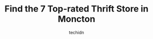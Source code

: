 ---
layout: ampstory
image: https://i0.wp.com/www.auto.or.id/wp-content/uploads/2023/06/the-salvation-army-thrift-store-0-moncton-1686326863.jpeg?resize=640,853
author: techidn
featured: false
description: Moncton, New Brunswick, Canada is a haven for Thrift Store enthusiasts, boasting an impressive array of 7 top-notch establishments. Whether youre a seasoned connoisseur or simply curious to
title: Find the 7 Top-rated Thrift Store in Moncton
cover:
   title: Find the 7 Top-rated Thrift Store in Moncton
   subtitle: AUTO.OR.ID
   background: https://www.auto.or.id/wp-content/uploads/2023/06/the-salvation-army-thrift-store-0-moncton-1686326863.jpeg

pages: 
 - layout: thirds
   top: <h1>#1 Guys Frenchys</h1>
   bottom: "<p>As a very tall and large man this is my go-to for well-fitting clothesmAlot of stuff on their racks is new and has tags still on them, and UNLIKE the Salvation Army- they</p>"
   background: https://www.auto.or.id/wp-content/uploads/2023/06/the-salvation-army-thrift-store-1-moncton-1686326865.jpeg
   backgroundblur: true
 - layout: thirds
   top: <h1>#2 Habitat for Humanity Moncton</h1>
   bottom: "<p>950 Mountain Rd, Moncton, NB E1C 2S2, Canada</p>"
   background: https://www.auto.or.id/wp-content/uploads/2023/06/the-salvation-army-thrift-store-2-moncton-1686326865.jpeg
   cta:
      link: https://www.auto.or.id/find-the-7-top-rated-thrift-store-in-moncton/
      text: Find the 7 Top-rated Thrift Store in Moncton
 - layout: thirds
   top: <h1>#3 Mission Thrift Store Moncton</h1>
   bottom: "<p>40 Morton Ave, Moncton, NB E1A 3H9, Canada</p>"
   background: https://images.unsplash.com/photo-1629661414961-62b0d03007ab?ixlib=rb-4.0.3&ixid=MnwxMjA3fDB8MHxwaG90by1wYWdlfHx8fGVufDB8fHx8&auto=format&fit=crop&w=640&h=853&q=80
   cta:
      link: https://www.auto.or.id/find-the-7-top-rated-thrift-store-in-moncton/
      text: Find the 7 Top-rated Thrift Store in Moncton
 - layout: thirds
   top: <h1>#4 The Salvation Army Thrift Store</h1>
   bottom: "<p>1185 Mountain Rd, Moncton, NB E1C 2T4, Canada</p>"
   background: https://images.unsplash.com/photo-1633713368363-2b04dadce462?ixlib=rb-4.0.3&ixid=MnwxMjA3fDB8MHxwaG90by1wYWdlfHx8fGVufDB8fHx8&auto=format&fit=crop&w=640&h=853&q=80
   cta:
      link: https://www.auto.or.id/find-the-7-top-rated-thrift-store-in-moncton/
      text: Find the 7 Top-rated Thrift Store in Moncton
 - layout: thirds
   top: <h1>#5 The Salvation Army Thrift Store</h1>
   bottom: "<p>300 Elmwood Dr, Moncton, NB E1A 6V2, Canada</p>"
   background: https://images.unsplash.com/photo-1577696467479-4c92df55c24a?ixlib=rb-4.0.3&ixid=MnwxMjA3fDB8MHxwaG90by1wYWdlfHx8fGVufDB8fHx8&auto=format&fit=crop&w=640&h=853&q=80
   cta:
      link: https://www.auto.or.id/find-the-7-top-rated-thrift-store-in-moncton/
      text: Find the 7 Top-rated Thrift Store in Moncton
 - layout: thirds
   top: <h1>#6 Enviro Plus - Recycling is our Business, Giving Hope is our Passion</h1>
   bottom: "<p>315 Baig Blvd, Moncton, NB E1E 1E1, Canada</p>"
   background: https://images.unsplash.com/photo-1639928187615-feef219500a4?ixlib=rb-4.0.3&ixid=MnwxMjA3fDB8MHxwaG90by1wYWdlfHx8fGVufDB8fHx8&auto=format&fit=crop&w=640&h=853&q=80
   cta:
      link: https://www.auto.or.id/find-the-7-top-rated-thrift-store-in-moncton/
      text: Find the 7 Top-rated Thrift Store in Moncton
 - layout: thirds
   top: <h1>#7 SDV Vintage Shop</h1>
   bottom: "<p>187 Botsford St, Moncton, NB E1C 4X4, Canada</p>"
   background: https://images.unsplash.com/photo-1568616388993-4e1a60b29532?ixlib=rb-4.0.3&ixid=MnwxMjA3fDB8MHxwaG90by1wYWdlfHx8fGVufDB8fHx8&auto=format&fit=crop&w=640&h=853&q=80
   cta:
      link: https://www.auto.or.id/find-the-7-top-rated-thrift-store-in-moncton/
      text: Find the 7 Top-rated Thrift Store in Moncton
 - layout: thirds
   middle: Continue reading...
   background: https://images.unsplash.com/photo-1626302592989-84fe1c211d7d?ixlib=rb-4.0.3&ixid=MnwxMjA3fDB8MHxwaG90by1wYWdlfHx8fGVufDB8fHx8&auto=format&fit=crop&w=640&h=853&q=80
   cta:
      link: https://www.auto.or.id/find-the-7-top-rated-thrift-store-in-moncton/
      text: Find the 7 Top-rated Thrift Store in Moncton

---
